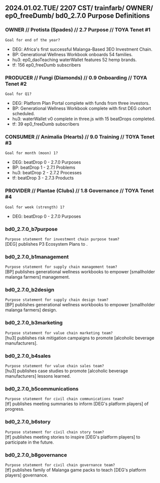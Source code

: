 ## 2024.01.02.TUE/ 2207 CST/ trainfarb/ OWNER/ ep0_freeDumb/ bd0_2.7.0 Purpose Definitions

### OWNER // Protista (Spades) // 2.7 Purpose // TOYA Tenet #1
`Goal for end of the year?`
- DEG: Africa's first successful Malanga-Based 3EO Investment Chain.
- BP: Generational Wellness Workbook onboards 54 families.
- hu3: ep0_daoTeaching waterWallet features 52 hemp brands.
- tf: 156 ep0_freeDumb subscribers

### PRODUCER // Fungi (Diamonds) // 0.9 Onboarding // TOYA Tenet #2
`Goal for Q1?`
- DEG: Platform Plan Portal complete with funds from three investors.
- BP: Generational Wellness Workbook complete with first DEG cohort scheduled.
- hu3: waterWallet v0 complete in three.js with 15 beatDrops completed.
- tf: 39 ep0_freeDumb subscribers

### CONSUMER // Animalia (Hearts) // 9.0 Training // TOYA Tenet #3
`Goal for month (moon) 1?`
- DEG: beatDrop 0 - 2.7.0 Purposes
- BP: beatDrop 1 - 2.7.1 Problems
- hu3: beatDrop 2 - 2.7.2 Processes
- tf: beatDrop 3 - 2.7.3 Products

### PROVIDER // Plantae (Clubs) // 1.8 Governance // TOYA Tenet #4
`Goal for week (strength) 1?`
- DEG: beatDrop 0 - 2.7.0 Purposes

### bd0_2.7.0_b7purpose
`Purpose statement for investment chain purpose team?`  
[DEG] publishes P3 Ecosystem Plans to .

### bd0_2.7.0_b1management
`Purpose statement for supply chain management team?`  
[BP] publishes generational wellness workbooks to empower [smallholder malanga farmers] management.

### bd0_2.7.0_b2design
`Purpose statement for supply chain design team?`  
[BP] publishes generational wellness workbooks to empower [smallholder malanga farmers] design.

### bd0_2.7.0_b3marketing
`Purpose statement for value chain marketing team?`  
[hu3] publishes risk mitigation campaigns to promote [alcoholic beverage manufacturers].

### bd0_2.7.0_b4sales
`Purpose statement for value chain sales team?`  
[hu3] publishes case studies to promote [alcoholic beverage manufacturers] lessons learned.

### bd0_2.7.0_b5communications
`Purpose statement for civil chain communications team?`  
[tf] publishes meeting summaries to inform [DEG's platform players] of progress.

### bd0_2.7.0_b6story
`Purpose statement for civil chain story team?`  
[tf] publishes meeting stories to inspire [DEG's platform players] to participate in the future.

### bd0_2.7.0_b8governance
`Purpose statement for civil chain governance team?`  
[tf] publishes family of Malanga game packs to teach [DEG's platform players] governance.
